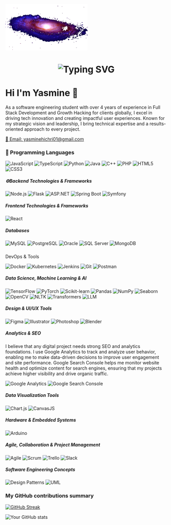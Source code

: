 ![Cool Animation](./galaxy-13851_256.gif)
<h1 align="center">
  <img src="https://readme-typing-svg.herokuapp.com/?font=Orbitron&size=30&pause=1000&color=9F79EE&center=true&vCenter=true&width=435&lines=AI+Developer+🌌;Tech+Explorer+Girl🚀;Building+Mentexa+🌠;Growth+Hacker+🧠;Web+Engineer+🛠️" alt="Typing SVG" />
</h1>
<h1>Hi I'm Yasmine 👋</h1> <p>As a software engineering student with over 4 years of experience in Full Stack Development and Growth Hacking for clients globally, I excel in driving tech innovation and creating impactful user experiences. Known for my strategic vision and leadership, I bring technical expertise and a results-oriented approach to every project.</p> <p><a href="mailto:yasminehichri01@gmail.com">📧 Email: yasminehichri01@gmail.com</a></p> 

<h3>🚀 Programming Languages</h3>
<!-- Languages -->
<p>
  <img alt="JavaScript" src="https://img.shields.io/badge/-JavaScript-F7DF1E?style=flat-square&logo=javascript&logoColor=black" />
  <img alt="TypeScript" src="https://img.shields.io/badge/-TypeScript-3178C6?style=flat-square&logo=typescript&logoColor=white" />
  <img alt="Python" src="https://img.shields.io/badge/-Python-3776AB?style=flat-square&logo=python&logoColor=white" />
  <img alt="Java" src="https://img.shields.io/badge/-Java-007396?style=flat-square&logo=java&logoColor=white" />
  <img alt="C++" src="https://img.shields.io/badge/-C++-00599C?style=flat-square&logo=c%2b%2b&logoColor=white" />
  <img alt="PHP" src="https://img.shields.io/badge/-PHP-777BB4?style=flat-square&logo=php&logoColor=white" />
  <img alt="HTML5" src="https://img.shields.io/badge/-HTML5-E34F26?style=flat-square&logo=html5&logoColor=white" />
  <img alt="CSS3" src="https://img.shields.io/badge/-CSS3-1572B6?style=flat-square&logo=css3&logoColor=white" />
</p>
<h5>⚙Backend Technologies & Frameworks</h5>
<!-- Backend / Frameworks -->
<p>
  <img alt="Node.js" src="https://img.shields.io/badge/-Node.js-43853D?style=flat-square&logo=node.js&logoColor=white" />
  <img alt="Flask" src="https://img.shields.io/badge/-Flask-000000?style=flat-square&logo=flask&logoColor=white" />
  <img alt="ASP.NET" src="https://img.shields.io/badge/-ASP.NET-512BD4?style=flat-square&logo=dotnet&logoColor=white" />
  <img alt="Spring Boot" src="https://img.shields.io/badge/-Spring_Boot-6DB33F?style=flat-square&logo=spring-boot&logoColor=white" />
  <img alt="Symfony" src="https://img.shields.io/badge/-Symfony-000000?style=flat-square&logo=symfony&logoColor=white" />
</p>
<h5>Frontend Technologies & Frameworks</h5>
<!-- Frontend / UI -->
<p>
  <img alt="React" src="https://img.shields.io/badge/-React-61DAFB?style=flat-square&logo=react&logoColor=white" />
</p>
<h5>Databases</h5>
<!-- Databases -->
<p>
  <img alt="MySQL" src="https://img.shields.io/badge/-MySQL-4479A1?style=flat-square&logo=mysql&logoColor=white" />
  <img alt="PostgreSQL" src="https://img.shields.io/badge/-PostgreSQL-336791?style=flat-square&logo=postgresql&logoColor=white" />
  <img alt="Oracle" src="https://img.shields.io/badge/-Oracle-F80000?style=flat-square&logo=oracle&logoColor=white" />
  <img alt="SQL Server" src="https://img.shields.io/badge/-SQL_Server-CC2927?style=flat-square&logo=microsoft-sql-server&logoColor=white" />
  <img alt="MongoDB" src="https://img.shields.io/badge/-MongoDB-47A248?style=flat-square&logo=mongodb&logoColor=white" />
</p>
<h5></h3>DevOps & Tools</h5>
<!-- DevOps / Tools -->
<p>
  <img alt="Docker" src="https://img.shields.io/badge/-Docker-2496ED?style=flat-square&logo=docker&logoColor=white" />
  <img alt="Kubernetes" src="https://img.shields.io/badge/-Kubernetes-326CE5?style=flat-square&logo=kubernetes&logoColor=white" />
  <img alt="Jenkins" src="https://img.shields.io/badge/-Jenkins-D24939?style=flat-square&logo=jenkins&logoColor=white" />
  <img alt="Git" src="https://img.shields.io/badge/-Git-F05032?style=flat-square&logo=git&logoColor=white" />
  <img alt="Postman" src="https://img.shields.io/badge/-Postman-FF6C37?style=flat-square&logo=postman&logoColor=white" />
</p>
<h5>Data Science, Machine Learning & AI</h5>
<!-- Data Science & AI -->
<p>
  <img alt="TensorFlow" src="https://img.shields.io/badge/-TensorFlow-FF6F00?style=flat-square&logo=tensorflow&logoColor=white" />
  <img alt="PyTorch" src="https://img.shields.io/badge/-PyTorch-EE4C2C?style=flat-square&logo=pytorch&logoColor=white" />
  <img alt="Scikit-learn" src="https://img.shields.io/badge/-Scikit_Learn-F7931E?style=flat-square&logo=scikit-learn&logoColor=white" />
  <img alt="Pandas" src="https://img.shields.io/badge/-Pandas-150458?style=flat-square&logo=pandas&logoColor=white" />
  <img alt="NumPy" src="https://img.shields.io/badge/-NumPy-013243?style=flat-square&logo=numpy&logoColor=white" />
  <img alt="Seaborn" src="https://img.shields.io/badge/-Seaborn-4C77B6?style=flat-square&logo=seaborn&logoColor=white" />
  <img alt="OpenCV" src="https://img.shields.io/badge/-OpenCV-5C3EE8?style=flat-square&logo=opencv&logoColor=white" />
  <img alt="NLTK" src="https://img.shields.io/badge/-NLTK-009688?style=flat-square&logoColor=white" />
  <img alt="Transformers" src="https://img.shields.io/badge/-Transformers-FF6F61?style=flat-square&logo=huggingface&logoColor=white" />
  <img alt="LLM" src="https://img.shields.io/badge/-LLM-000000?style=flat-square&logo=openai&logoColor=white" />
</p>
<h5>Design & UI/UX Tools</h5>
<!-- Tools & Design -->
<p>
  <img alt="Figma" src="https://img.shields.io/badge/-Figma-F24E1E?style=flat-square&logo=figma&logoColor=white" />
  <img alt="Illustrator" src="https://img.shields.io/badge/-Adobe%20Illustrator-FF9A00?style=flat-square&logo=adobe%20illustrator&logoColor=white" />
  <img alt="Photoshop" src="https://img.shields.io/badge/-Adobe%20Photoshop-31A8FF?style=flat-square&logo=adobe%20photoshop&logoColor=white" />
  <img alt="Blender" src="https://img.shields.io/badge/-Blender-F5792A?style=flat-square&logo=blender&logoColor=white" />
</p>
 <!-- Analytics & SEO -->
 <h5>Analytics & SEO</h5>
 <p>
  I believe that any digital project needs strong SEO and analytics foundations. I use Google Analytics to track and analyze user behavior, enabling me to make data-driven decisions to improve user engagement and site performance. Google Search Console helps me monitor website health and optimize content for search engines, ensuring that my projects achieve higher visibility and drive organic traffic.
</p>
<p>
  <img alt="Google Analytics" src="https://img.shields.io/badge/-Google%20Analytics-4285F4?style=flat-square&logo=google-analytics&logoColor=white" />
  <img alt="Google Search Console" src="https://img.shields.io/badge/-Google%20Search%20Console-4285F4?style=flat-square&logo=google&logoColor=white" />
</p>

<h5>Data Visualization Tools</h5>
<!-- Data Visualization -->
<p>
  <img alt="Chart.js" src="https://img.shields.io/badge/-Chart.js-FF6384?style=flat-square&logo=chartdotjs&logoColor=white" />
  <img alt="CanvasJS" src="https://img.shields.io/badge/-CanvasJS-EF2D5E?style=flat-square&logo=canvas&logoColor=white" />
</p>
<h5>Hardware & Embedded Systems</h5>
<!-- Hardware -->
<p>
  <img alt="Arduino" src="https://img.shields.io/badge/-Arduino-00979D?style=flat-square&logo=arduino&logoColor=white" />
</p>
<h5>Agile, Collaboration & Project Management</h5>
<!-- Agile & Collaboration -->
<p>
  <img alt="Agile" src="https://img.shields.io/badge/-Agile-DD0031?style=flat-square&logo=agile&logoColor=white" />
  <img alt="Scrum" src="https://img.shields.io/badge/-Scrum-6DB33F?style=flat-square&logo=scrumalliance&logoColor=white" />
  <img alt="Trello" src="https://img.shields.io/badge/-Trello-0052CC?style=flat-square&logo=trello&logoColor=white" />
  <img alt="Slack" src="https://img.shields.io/badge/-Slack-4A154B?style=flat-square&logo=slack&logoColor=white" />
</p>
<h5>Software Engineering Concepts</h5>
<!-- Software Concepts -->
<p>
  <img alt="Design Patterns" src="https://img.shields.io/badge/-Design_Patterns-4B0082?style=flat-square&logoColor=white" />
  <img alt="UML" src="https://img.shields.io/badge/-UML-007396?style=flat-square&logoColor=white" />
</p>

<h3>My GitHub contributions summary</h3>

[![GitHub Streak](https://github-readme-streak-stats.herokuapp.com?user=yesminehe&theme=dark&ring=fb4362&file=fb4362&currStreakNum=fb4362&currStreakLabel=fb4362&hide_border=true)](https://git.io/streak-stats)

![Your GitHub stats](https://github-readme-stats.vercel.app/api?username=yesminehe&hide_border=true&show_icons=true&bg_color=151515&title_color=fb4362&icon_color=fb4362&text_bold=false&text_color=9e9e9e)
